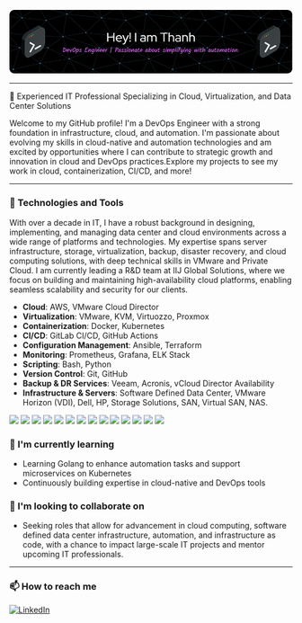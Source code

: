 ![Header](./thanh-github-image.png)

---

🌟 Experienced IT Professional Specializing in Cloud, Virtualization, and Data Center Solutions

Welcome to my GitHub profile! I'm a DevOps Engineer with a strong foundation in infrastructure, cloud, and automation. I'm passionate about evolving my skills in cloud-native and automation technologies and am excited by opportunities where I can contribute to strategic growth and innovation in cloud and DevOps practices.Explore my projects to see my work in cloud, containerization, CI/CD, and more!

---

### 🔧 Technologies and Tools

With over a decade in IT, I have a robust background in designing, implementing, and managing data center and cloud environments across a wide range of platforms and technologies. My expertise spans server infrastructure, storage, virtualization, backup, disaster recovery, and cloud computing solutions, with deep technical skills in VMware and Private Cloud. I am currently leading a R&D team at IIJ Global Solutions, where we focus on building and maintaining high-availability cloud platforms, enabling seamless scalability and security for our clients.

- **Cloud**: AWS, VMware Cloud Director
- **Virtualization**: VMware, KVM, Virtuozzo, Proxmox
- **Containerization**: Docker, Kubernetes
- **CI/CD**: GitLab CI/CD, GitHub Actions
- **Configuration Management**: Ansible, Terraform
- **Monitoring**: Prometheus, Grafana, ELK Stack
- **Scripting**: Bash, Python
- **Version Control**: Git, GitHub
- **Backup & DR Services**: Veeam, Acronis, vCloud Director Availability 
- **Infrastructure & Servers**: Software Defined Data Center,  VMware Horizon (VDI), Dell, HP, Storage Solutions, SAN, Virtual SAN, NAS.

[![](https://img.shields.io/badge/Amazon_AWS-FF9900?style=for-the-badge&logo=amazonaws&logoColor=white)](https://aws.amazon.com/)
[![](https://img.shields.io/badge/VMware-607078?style=for-the-badge&logo=vmware&logoColor=white)](https://www.vmware.com/)
[![](https://img.shields.io/badge/KVM-000000?style=for-the-badge&logo=linux&logoColor=white)](https://www.linux-kvm.org/)
[![](https://img.shields.io/badge/Docker-2CA5E0?style=for-the-badge&logo=docker&logoColor=white)](https://www.docker.com/)
[![](https://img.shields.io/badge/Kubernetes-326CE5?style=for-the-badge&logo=kubernetes&logoColor=white)](https://kubernetes.io/)
[![](https://img.shields.io/badge/GitLab_CI/CD-FC6D26?style=for-the-badge&logo=gitlab&logoColor=white)](https://about.gitlab.com/)
[![](https://img.shields.io/badge/GitHub_Actions-2088FF?style=for-the-badge&logo=githubactions&logoColor=white)](https://github.com/features/actions)
[![](https://img.shields.io/badge/Ansible-EE0000?style=for-the-badge&logo=ansible&logoColor=white)](https://www.ansible.com/)
[![](https://img.shields.io/badge/Terraform-7B42BC?style=for-the-badge&logo=terraform&logoColor=white)](https://www.terraform.io/)
[![](https://img.shields.io/badge/Prometheus-E6522C?style=for-the-badge&logo=prometheus&logoColor=white)](https://prometheus.io/)
[![](https://img.shields.io/badge/Grafana-F46800?style=for-the-badge&logo=grafana&logoColor=white)](https://grafana.com/)
[![](https://img.shields.io/badge/ELK_Stack-005571?style=for-the-badge&logo=elastic&logoColor=white)](https://www.elastic.co/what-is/elk-stack)
[![](https://img.shields.io/badge/Bash-4EAA25?style=for-the-badge&logo=gnubash&logoColor=white)](https://www.gnu.org/software/bash/)
[![](https://img.shields.io/badge/Python-3776AB?style=for-the-badge&logo=python&logoColor=white)](https://www.python.org/)

### 🌱 I'm currently learning

- Learning Golang to enhance automation tasks and support microservices on Kubernetes
- Continuously building expertise in cloud-native and DevOps tools

### 👯 I'm looking to collaborate on

- Seeking roles that allow for advancement in cloud computing, software defined data center infrastructure, automation, and infrastructure as code, with a chance to impact large-scale IT projects and mentor upcoming IT professionals.

---

### 📫 How to reach me

[![LinkedIn](https://img.shields.io/badge/LinkedIn-0077B5?style=for-the-badge&logo=linkedin&logoColor=white)](https://www.linkedin.com/in/duong-van-thanh-8b368521b)
